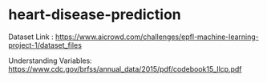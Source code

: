 # heart-disease-prediction


Dataset Link : https://www.aicrowd.com/challenges/epfl-machine-learning-project-1/dataset_files 

Understanding Variables: https://www.cdc.gov/brfss/annual_data/2015/pdf/codebook15_llcp.pdf
